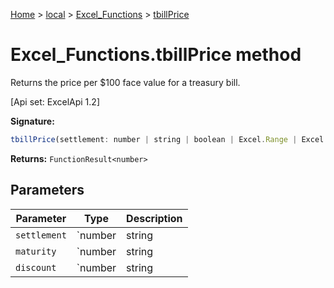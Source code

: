[Home](./index) &gt; [local](local.md) &gt; [Excel\_Functions](local.excel_functions.md) &gt; [tbillPrice](local.excel_functions.tbillprice.md)

# Excel\_Functions.tbillPrice method

Returns the price per $100 face value for a treasury bill. 

 \[Api set: ExcelApi 1.2\]

**Signature:**
```javascript
tbillPrice(settlement: number | string | boolean | Excel.Range | Excel.RangeReference | Excel.FunctionResult<any>, maturity: number | string | boolean | Excel.Range | Excel.RangeReference | Excel.FunctionResult<any>, discount: number | string | boolean | Excel.Range | Excel.RangeReference | Excel.FunctionResult<any>): FunctionResult<number>;
```
**Returns:** `FunctionResult<number>`

## Parameters

|  Parameter | Type | Description |
|  --- | --- | --- |
|  `settlement` | `number | string | boolean | Excel.Range | Excel.RangeReference | Excel.FunctionResult<any>` |  |
|  `maturity` | `number | string | boolean | Excel.Range | Excel.RangeReference | Excel.FunctionResult<any>` |  |
|  `discount` | `number | string | boolean | Excel.Range | Excel.RangeReference | Excel.FunctionResult<any>` |  |

